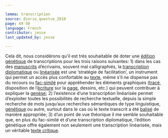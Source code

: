 ```yaml
---

lemma: transcription
source: diorio_questce_2010
page: 49-50
language: French
contributor: jesse
last_updated_by: jesse

---
```

Cela dit, nous considérons qu’il est très souhaitable de doter une [édition génétique](editionGenetic.html) de transcriptions pour les trois raisons suivantes: 1) dans les cas des [manuscrits](manuscript.html) d’écrivains, souvent mal calligraphiés, la [transcription diplomatique](transcriptionDiplomatic.html) ou [linéarisée](transcriptionLinear.html) est une ‘stratégie de facilitation’, un instrument qui permet un accès plus confortable au [texte](text.html), même s’il ne dispense pas du recours ou [fac-similé](facsimile.html) pour appréhender les éléments graphiques ([tracé](trace.html), disposition de l’[écriture](writingProcess.html) sur la [page](page.html), dessins, etc.) qui peuvent contribuer à expliquer la [genèse](genesis.html); 2) l’existence d’une transcription linéarisée permet d’exploiter toutes les possibilités de recherche textuelle, depuis la simple recherche de mots jusqu’aux recherches sémantiques de type linguistique, [génétique](geneticCriticism.html) ou autre, surtout dans le cas où le texte transcrit a été [balisé](markup.html) de manière appropriée; 3) d’un point de vue théorique il me semble souhaitable que, en plus du fac-similé et d’une transcription diplomatique, l’édition génétique offre également non seulement une transcription linéarisée, mais un véritable [texte critique](textCritical.html).
